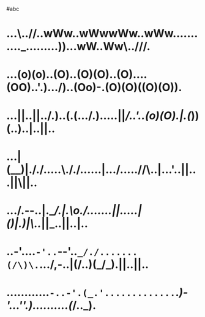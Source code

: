 #abc


#  ...\\..//..wWw..wWwwWw..wWw..........._.........))...wW..Ww\\\..///.
#  ...(o)(o)..(O)..(O)(O)..(O)....(OO)..'.).../)..(Oo)-.(O)(O)((O)(O)).
#  ...||..||../.)..(.\(.\../.).....||_/..'..(o)(O).|.(_))(..)..|.\.||..
#  ...|(__)|././....\.\\.\/./......|.../.....//\\..|...'..||...||\\||..
#  .../.--.\.|.\____/.|.\o./.......||\.\....|(__)|.)|\\.._||_..||.\.|..
#  ..-'....`-'..`--'..`_/./.......(/\)\.`.../,-..|(/..\)(_/\_).||..||..
#  ............`-..-'.(_.'.............`._)-'...''.)..........(_/..\_).

